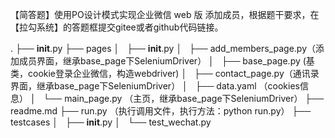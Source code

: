 

【简答题】使用PO设计模式实现企业微信 web 版  添加成员，根据题干要求，在【拉勾系统】的答题框提交gitee或者github代码链接。





.
├── __init__.py
├── pages
│   ├── __init__.py
│   ├── add_members_page.py（添加成员界面，继承base_page下SeleniumDriver）
│   ├── base_page.py (基类，cookie登录企业微信，构造webdriver)
│   ├── contact_page.py（通讯录界面，继承base_page下SeleniumDriver）
│   ├── data.yaml （cookies信息）
│   └── main_page.py （主页，继承base_page下SeleniumDriver）
├── readme.md
├── run.py  （执行调用文件，执行方法：python run.py）
├── testcases
│   ├── __init__.py
│   └── test_wechat.py

